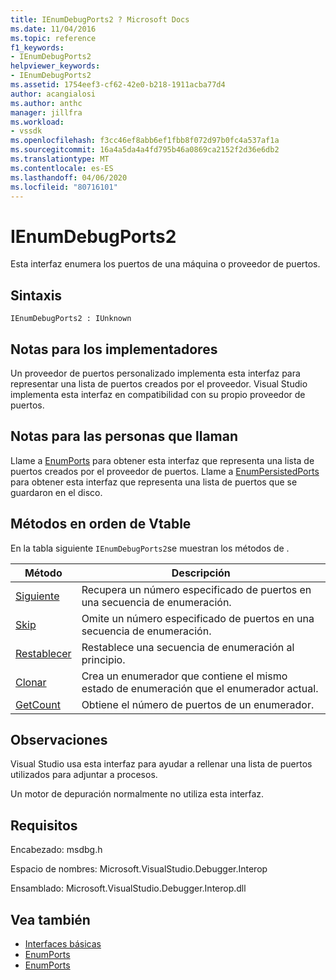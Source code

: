 ```yaml
---
title: IEnumDebugPorts2 ? Microsoft Docs
ms.date: 11/04/2016
ms.topic: reference
f1_keywords:
- IEnumDebugPorts2
helpviewer_keywords:
- IEnumDebugPorts2
ms.assetid: 1754eef3-cf62-42e0-b218-1911acba77d4
author: acangialosi
ms.author: anthc
manager: jillfra
ms.workload:
- vssdk
ms.openlocfilehash: f3cc46ef8abb6ef1fbb8f072d97b0fc4a537af1a
ms.sourcegitcommit: 16a4a5da4a4fd795b46a0869ca2152f2d36e6db2
ms.translationtype: MT
ms.contentlocale: es-ES
ms.lasthandoff: 04/06/2020
ms.locfileid: "80716101"
---
```

# <a name="ienumdebugports2"></a>IEnumDebugPorts2
Esta interfaz enumera los puertos de una máquina o proveedor de puertos.

## <a name="syntax"></a>Sintaxis

```
IEnumDebugPorts2 : IUnknown
```

## <a name="notes-for-implementers"></a>Notas para los implementadores
 Un proveedor de puertos personalizado implementa esta interfaz para representar una lista de puertos creados por el proveedor. Visual Studio implementa esta interfaz en compatibilidad con su propio proveedor de puertos.

## <a name="notes-for-callers"></a>Notas para las personas que llaman
 Llame a [EnumPorts](../../../extensibility/debugger/reference/idebugportsupplier2-enumports.md) para obtener esta interfaz que representa una lista de puertos creados por el proveedor de puertos. Llame a [EnumPersistedPorts](../../../extensibility/debugger/reference/idebugportsupplier3-enumpersistedports.md) para obtener esta interfaz que representa una lista de puertos que se guardaron en el disco.

## <a name="methods-in-vtable-order"></a>Métodos en orden de Vtable
 En la tabla siguiente `IEnumDebugPorts2`se muestran los métodos de .

|Método|Descripción|
|------------|-----------------|
|[Siguiente](../../../extensibility/debugger/reference/ienumdebugports2-next.md)|Recupera un número especificado de puertos en una secuencia de enumeración.|
|[Skip](../../../extensibility/debugger/reference/ienumdebugports2-skip.md)|Omite un número especificado de puertos en una secuencia de enumeración.|
|[Restablecer](../../../extensibility/debugger/reference/ienumdebugports2-reset.md)|Restablece una secuencia de enumeración al principio.|
|[Clonar](../../../extensibility/debugger/reference/ienumdebugports2-clone.md)|Crea un enumerador que contiene el mismo estado de enumeración que el enumerador actual.|
|[GetCount](../../../extensibility/debugger/reference/ienumdebugports2-getcount.md)|Obtiene el número de puertos de un enumerador.|

## <a name="remarks"></a>Observaciones
 Visual Studio usa esta interfaz para ayudar a rellenar una lista de puertos utilizados para adjuntar a procesos.

 Un motor de depuración normalmente no utiliza esta interfaz.

## <a name="requirements"></a>Requisitos
 Encabezado: msdbg.h

 Espacio de nombres: Microsoft.VisualStudio.Debugger.Interop

 Ensamblado: Microsoft.VisualStudio.Debugger.Interop.dll

## <a name="see-also"></a>Vea también
- [Interfaces básicas](../../../extensibility/debugger/reference/core-interfaces.md)
- [EnumPorts](../../../extensibility/debugger/reference/idebugcoreserver2-enumports.md)
- [EnumPorts](../../../extensibility/debugger/reference/idebugportsupplier2-enumports.md)
